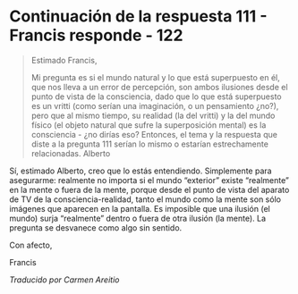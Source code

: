 # Continuación de la respuesta 111 - Francis responde - 122

>Estimado Francis,
>
>Mi pregunta es si el mundo natural y lo que está superpuesto en él, que nos lleva a un error de percepción, son ambos ilusiones desde el punto de vista de la consciencia, dado que lo que está superpuesto es un vritti (como serían una imaginación, o un pensamiento ¿no?), pero que al mismo tiempo, su realidad (la del vritti) y la del mundo físico (el objeto natural que sufre la superposición mental) es la consciencia - ¿no dirías eso? Entonces, el tema y la respuesta que diste a la pregunta 111 serían lo mismo o estarían estrechamente relacionadas. Alberto

Sí, estimado Alberto, creo que lo estás entendiendo. Simplemente para asegurarme: realmente no importa si el mundo “exterior” existe “realmente” en la mente o fuera de la mente, porque desde el punto de vista del aparato de TV de la consciencia-realidad, tanto el mundo como la mente son sólo imágenes que aparecen en la pantalla. Es imposible que una ilusión (el mundo) surja “realmente” dentro o fuera de otra ilusión (la mente). La pregunta se desvanece como algo sin sentido.

Con afecto,

Francis

_Traducido por Carmen Areitio_